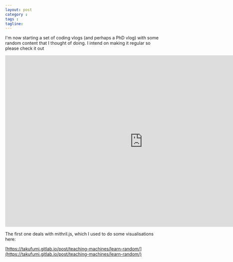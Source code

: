 ```yaml
---
layout: post
category : 
tags : 
tagline: 
---
```


I'm now starting a set of coding vlogs (and perhaps a PhD vlog) with some random content that I thought of doing. I intend on making it regular so please check it out

<iframe width="882" height="551" src="https://www.youtube.com/embed/GurKckT7BkI" frameborder="0" allow="accelerometer; autoplay; encrypted-media; gyroscope; picture-in-picture" allowfullscreen></iframe>

The first one deals with mithril.js, which I used to do some visualisations here: 

[https://takufumi.gitlab.io/post/teaching-machines/learn-random/](https://takufumi.gitlab.io/post/teaching-machines/learn-random/)